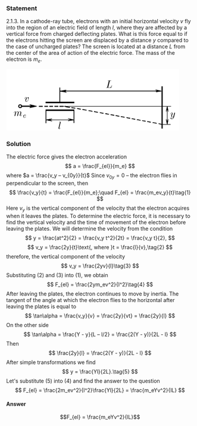###  Statement 

$2.1.3.$ In a cathode-ray tube, electrons with an initial horizontal velocity $v$ fly into the region of an electric field of length $l$, where they are affected by a vertical force from charged deflecting plates. What is this force equal to if the electrons hitting the screen are displaced by a distance $y$ compared to the case of uncharged plates? The screen is located at a distance $L$ from the center of the area of action of the electric force. The mass of the electron is $m_e$. 

![ For problem $2.1.3$ |465x165, 42%](../../img/2.1.3/statement.png)

### Solution

The electric force gives the electron acceleration $$ a = \frac{F_{el}}{m_e} $$ where $a = \frac{v_y – v_{0y}}{t}$ 
Since $v_{0y} = 0$ – the electron flies in perpendicular to the screen, then $$ \frac{v_y}{t} = \frac{F_{el}}{m_e};\quad F_{el} = \frac{m_ev_y}{t}\tag{1} $$ Here $v_y$ is the vertical component of the velocity that the electron acquires when it leaves the plates. To determine the electric force, it is necessary to find the vertical velocity and the time of movement of the electron before leaving the plates. We will determine the velocity from the condition $$ y = \frac{at^2}{2} = \frac{v_y t^2}{2t} = \frac{v_y t}{2}, $$ $$ v_y = \frac{2y}{t}\text{, where }t = \frac{l}{v},\tag{2} $$ therefore, the vertical component of the velocity $$ v_y = \frac{2yv}{l}\tag{3} $$ Substituting $(2)$ and $(3)$ into $(1)$, we obtain $$ F_{el} = \frac{2ym_ev^2}{l^2}\tag{4} $$ After leaving the plates, the electron continues to move by inertia. The tangent of the angle at which the electron flies to the horizontal after leaving the plates is equal to $$ \tan\alpha = \frac{v_y}{v} = \frac{2y}{vt} = \frac{2y}{l} $$ On the other side $$ \tan\alpha = \frac{Y - y}{L – l/2} = \frac{2(Y - y)}{2L - l} $$ Then $$ \frac{2y}{l} = \frac{2(Y - y)}{2L - l} $$ After simple transformations we find $$ y = \frac{Yl}{2L}.\tag{5} $$ Let's substitute $(5)$ into $(4)$ and find the answer to the question $$ F_{el} = \frac{2m_ev^2}{l^2}\frac{Yl}{2L} = \frac{m_eYv^2}{lL} $$ 

#### Answer

$$F_{el} = \frac{m_eYv^2}{lL}$$ 
